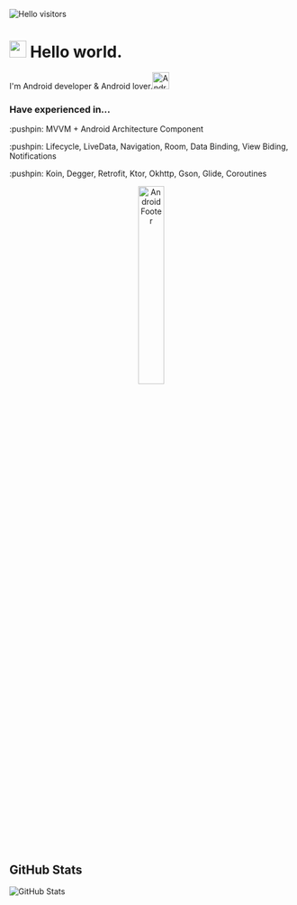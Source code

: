 ![Hello visitors](https://visitor-badge.glitch.me/badge?page_id=peachgenz.peachgenz)
<h1><img src="https://media.giphy.com/media/hvRJCLFzcasrR4ia7z/giphy.gif" width="30"/> Hello world.</h1>
<p>I'm Android developer & Android lover.<img alt="Android" src="https://user-images.githubusercontent.com/32310775/154116690-47a607de-be70-44ae-abb8-e2e3349cb443.png" width="30" /></p>
<h3>Have experienced in...</h3>
<p>:pushpin: MVVM + Android Architecture Component</p>
<p>:pushpin: Lifecycle, LiveData, Navigation, Room, Data Binding, View Biding, Notifications
<p>:pushpin: Koin, Degger, Retrofit, Ktor, Okhttp, Gson, Glide, Coroutines</p>
<p align="center">
  <img alt="AndroidFooter" src="https://upload.wikimedia.org/wikipedia/commons/3/31/Android_robot_head.svg" width="30%"/>
</p>

<h2>GitHub Stats</h2>
<p><img src="https://github-readme-stats.vercel.app/api?username=PeachGenZ&amp;show_icons=true" alt="GitHub Stats"></p>


<!--![image](https://user-images.githubusercontent.com/32310775/154116690-47a607de-be70-44ae-abb8-e2e3349cb443.png)

**PeachGenZ/PeachGenZ** is a ✨ _special_ ✨ repository because its `README.md` (this file) appears on your GitHub profile.

Here are some ideas to get you started:

- 🔭 I’m currently working on ...
- 🌱 I’m currently learning ...
- 👯 I’m looking to collaborate on ...
- 🤔 I’m looking for help with ...
- 💬 Ask me about ...
- 📫 How to reach me: ...
- 😄 Pronouns: ...
- ⚡ Fun fact: ...
-->
